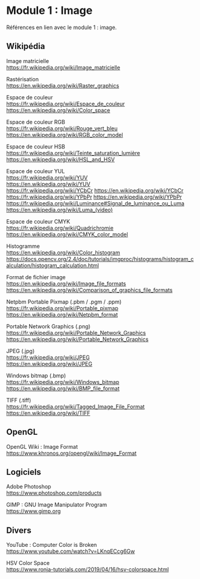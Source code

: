 # Module 1 : Image

Références en lien avec le module 1 : image.

## Wikipédia

Image matricielle  
https://fr.wikipedia.org/wiki/Image_matricielle

Rastérisation  
https://en.wikipedia.org/wiki/Raster_graphics

Espace de couleur  
https://fr.wikipedia.org/wiki/Espace_de_couleur  
https://en.wikipedia.org/wiki/Color_space

Espace de couleur RGB  
https://fr.wikipedia.org/wiki/Rouge_vert_bleu  
https://en.wikipedia.org/wiki/RGB_color_model

Espace de couleur HSB  
https://fr.wikipedia.org/wiki/Teinte_saturation_lumière  
https://en.wikipedia.org/wiki/HSL_and_HSV

Espace de couleur YUL  
https://fr.wikipedia.org/wiki/YUV  
https://en.wikipedia.org/wiki/YUV  
https://fr.wikipedia.org/wiki/YCbCr
https://en.wikipedia.org/wiki/YCbCr  
https://fr.wikipedia.org/wiki/YPbPr
https://en.wikipedia.org/wiki/YPbPr  
https://fr.wikipedia.org/wiki/Luminance#Signal_de_luminance_ou_Luma  
https://en.wikipedia.org/wiki/Luma_(video)

Espace de couleur CMYK  
https://fr.wikipedia.org/wiki/Quadrichromie  
https://en.wikipedia.org/wiki/CMYK_color_model

Histogramme  
https://en.wikipedia.org/wiki/Color_histogram  
https://docs.opencv.org/2.4/doc/tutorials/imgproc/histograms/histogram_calculation/histogram_calculation.html

Format de fichier image  
https://en.wikipedia.org/wiki/Image_file_formats  
https://en.wikipedia.org/wiki/Comparison_of_graphics_file_formats

Netpbm Portable Pixmap (.pbm / .pgm / .ppm)  
https://fr.wikipedia.org/wiki/Portable_pixmap  
https://en.wikipedia.org/wiki/Netpbm_format

Portable Network Graphics (.png)  
https://fr.wikipedia.org/wiki/Portable_Network_Graphics  
https://en.wikipedia.org/wiki/Portable_Network_Graphics

JPEG (.jpg)  
https://fr.wikipedia.org/wiki/JPEG  
https://en.wikipedia.org/wiki/JPEG

Windows bitmap (.bmp)  
https://fr.wikipedia.org/wiki/Windows_bitmap  
https://en.wikipedia.org/wiki/BMP_file_format

TIFF (.tiff)  
https://fr.wikipedia.org/wiki/Tagged_Image_File_Format  
https://en.wikipedia.org/wiki/TIFF

## OpenGL

OpenGL Wiki : Image Format  
https://www.khronos.org/opengl/wiki/Image_Format

## Logiciels

Adobe Photoshop  
https://www.photoshop.com/products

GIMP : GNU Image Manipulator Program  
https://www.gimp.org

## Divers

YouTube : Computer Color is Broken  
https://www.youtube.com/watch?v=LKnqECcg6Gw

HSV Color Space  
https://www.ronja-tutorials.com/2019/04/16/hsv-colorspace.html
